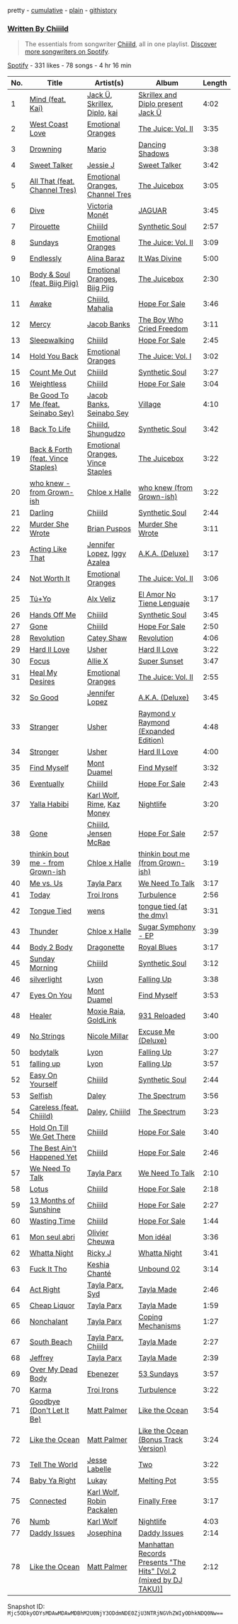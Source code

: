 pretty - [cumulative](/playlists/cumulative/37i9dQZF1EFKOsvYazsHUw.md) - [plain](/playlists/plain/37i9dQZF1EFKOsvYazsHUw) - [githistory](https://github.githistory.xyz/mackorone/spotify-playlist-archive/blob/main/playlists/plain/37i9dQZF1EFKOsvYazsHUw)

### [Written By Chiiild](https://open.spotify.com/playlist/37i9dQZF1EFKOsvYazsHUw)

> The essentials from songwriter <a href="https://artists.spotify.com/songwriter/4Hx1xrkC8KHm5UrNq9oCWi">Chiiild</a>, all in one playlist\. <a href="spotify:genre:0JQ5DAqbMKFSCjnQr8QZ3O">Discover more songwriters on Spotify</a>.

[Spotify](https://open.spotify.com/user/spotify) - 331 likes - 78 songs - 4 hr 16 min

| No. | Title | Artist(s) | Album | Length |
|---|---|---|---|---|
| 1 | [Mind \(feat\. Kai\)](https://open.spotify.com/track/6ZpR2XFuQJSHAQwg9495KZ) | [Jack Ü](https://open.spotify.com/artist/1HxJeLhIuegM3KgvPn8sTa), [Skrillex](https://open.spotify.com/artist/5he5w2lnU9x7JFhnwcekXX), [Diplo](https://open.spotify.com/artist/5fMUXHkw8R8eOP2RNVYEZX), [kai](https://open.spotify.com/artist/6xHUXzrfhFgnIv86EBR3Ml) | [Skrillex and Diplo present Jack Ü](https://open.spotify.com/album/6bfkwBrGYKJFk6Z4QVyjxd) | 4:02 |
| 2 | [West Coast Love](https://open.spotify.com/track/4NFD9ea0uH0MtoC30yNYE1) | [Emotional Oranges](https://open.spotify.com/artist/12trz2INGglrKMzLmg0y2C) | [The Juice: Vol\. II](https://open.spotify.com/album/6q8BNcH6wkWwWC0fGoJwkS) | 3:35 |
| 3 | [Drowning](https://open.spotify.com/track/3rYxOXZNc2qoCRhV6w9eq3) | [Mario](https://open.spotify.com/artist/20s0P9QLxGqKuCsGwFsp7w) | [Dancing Shadows](https://open.spotify.com/album/2DEpDHpIuQbCsLy0rKyhaI) | 3:38 |
| 4 | [Sweet Talker](https://open.spotify.com/track/3FPnPRfQgFWW9YFAwweuDp) | [Jessie J](https://open.spotify.com/artist/2gsggkzM5R49q6jpPvazou) | [Sweet Talker](https://open.spotify.com/album/6PNYy8L5NHXXEtbNnA1gQv) | 3:42 |
| 5 | [All That \(feat\. Channel Tres\)](https://open.spotify.com/track/5rzndDb4DgVkOsIsfbRv0q) | [Emotional Oranges](https://open.spotify.com/artist/12trz2INGglrKMzLmg0y2C), [Channel Tres](https://open.spotify.com/artist/4cUkGQyhLFqKHBtL58HYVp) | [The Juicebox](https://open.spotify.com/album/2EpbqvHpamUFsBboRaSbG1) | 3:05 |
| 6 | [Dive](https://open.spotify.com/track/0X0MCiE18F0xztZ6G6lQuz) | [Victoria Monét](https://open.spotify.com/artist/63XBtGSEZINSyXylZxEUbv) | [JAGUAR](https://open.spotify.com/album/6aW67R0sshdUwtbJEG2uQR) | 3:45 |
| 7 | [Pirouette](https://open.spotify.com/track/5BfvUt5ztFuAyhWjgWzjr1) | [Chiiild](https://open.spotify.com/artist/2YqJwmohaNjg9lg51flSax) | [Synthetic Soul](https://open.spotify.com/album/3ZTUu9z3rxEC4MA9N4ZOzl) | 2:57 |
| 8 | [Sundays](https://open.spotify.com/track/2yj8xbWxfrW8azD7VDQBER) | [Emotional Oranges](https://open.spotify.com/artist/12trz2INGglrKMzLmg0y2C) | [The Juice: Vol\. II](https://open.spotify.com/album/6q8BNcH6wkWwWC0fGoJwkS) | 3:09 |
| 9 | [Endlessly](https://open.spotify.com/track/7cIPifhS3R4rF4sKi8466d) | [Alina Baraz](https://open.spotify.com/artist/6hfwwpXqZPRC9CsKI7qtv1) | [It Was Divine](https://open.spotify.com/album/0nmCwOAFeqD69X1MWwKTS6) | 5:00 |
| 10 | [Body & Soul \(feat\. Biig Piig\)](https://open.spotify.com/track/6ltcWFTmyRQbSNCNOTK0uM) | [Emotional Oranges](https://open.spotify.com/artist/12trz2INGglrKMzLmg0y2C), [Biig Piig](https://open.spotify.com/artist/4GoD5FJCgC0lbzde7ly44M) | [The Juicebox](https://open.spotify.com/album/2EpbqvHpamUFsBboRaSbG1) | 2:30 |
| 11 | [Awake](https://open.spotify.com/track/5XMtZsNkezcv695DQSZo0L) | [Chiiild](https://open.spotify.com/artist/2YqJwmohaNjg9lg51flSax), [Mahalia](https://open.spotify.com/artist/16rCzZOMQX7P8Kmn5YKexI) | [Hope For Sale](https://open.spotify.com/album/2opiJIrYClkW7qD2vM6vSi) | 3:46 |
| 12 | [Mercy](https://open.spotify.com/track/1ohlbpNCsuqstbqsezNdUI) | [Jacob Banks](https://open.spotify.com/artist/0AepkoQhYvkjEzzwIcGxdV) | [The Boy Who Cried Freedom](https://open.spotify.com/album/6agNoT5WXMENsbQvhxGEws) | 3:11 |
| 13 | [Sleepwalking](https://open.spotify.com/track/050TMrxpzlXGYRDAjnrSp6) | [Chiiild](https://open.spotify.com/artist/2YqJwmohaNjg9lg51flSax) | [Hope For Sale](https://open.spotify.com/album/2opiJIrYClkW7qD2vM6vSi) | 2:45 |
| 14 | [Hold You Back](https://open.spotify.com/track/3Ie71XbriZ9qlXFZlEq8FJ) | [Emotional Oranges](https://open.spotify.com/artist/12trz2INGglrKMzLmg0y2C) | [The Juice: Vol\. I](https://open.spotify.com/album/3No5rGRQefAlVJgWusDEwQ) | 3:02 |
| 15 | [Count Me Out](https://open.spotify.com/track/46oB4z00bx2WDbUgBl33nf) | [Chiiild](https://open.spotify.com/artist/2YqJwmohaNjg9lg51flSax) | [Synthetic Soul](https://open.spotify.com/album/3ZTUu9z3rxEC4MA9N4ZOzl) | 3:27 |
| 16 | [Weightless](https://open.spotify.com/track/39ctmPVTtAMKeVJhMq5dS5) | [Chiiild](https://open.spotify.com/artist/2YqJwmohaNjg9lg51flSax) | [Hope For Sale](https://open.spotify.com/album/2opiJIrYClkW7qD2vM6vSi) | 3:04 |
| 17 | [Be Good To Me \(feat\. Seinabo Sey\)](https://open.spotify.com/track/7juealXfkel1kLInjvY4W8) | [Jacob Banks](https://open.spotify.com/artist/0AepkoQhYvkjEzzwIcGxdV), [Seinabo Sey](https://open.spotify.com/artist/4X0v8sFoDZ6rIfkeOeVm2i) | [Village](https://open.spotify.com/album/2KxC2M0bVm5hrK3GgGMuV9) | 4:10 |
| 18 | [Back To Life](https://open.spotify.com/track/7Cgqdh9mds9zdbwitjanVY) | [Chiiild](https://open.spotify.com/artist/2YqJwmohaNjg9lg51flSax), [Shungudzo](https://open.spotify.com/artist/1zC5fndU0aEvINmBra2M3T) | [Synthetic Soul](https://open.spotify.com/album/3ZTUu9z3rxEC4MA9N4ZOzl) | 3:42 |
| 19 | [Back & Forth \(feat\. Vince Staples\)](https://open.spotify.com/track/4g9pJvaoIVrj89XWQ6HRqr) | [Emotional Oranges](https://open.spotify.com/artist/12trz2INGglrKMzLmg0y2C), [Vince Staples](https://open.spotify.com/artist/68kEuyFKyqrdQQLLsmiatm) | [The Juicebox](https://open.spotify.com/album/2EpbqvHpamUFsBboRaSbG1) | 3:22 |
| 20 | [who knew \- from Grown\-ish](https://open.spotify.com/track/0uIitPtzjqgkmFyY0wkPfl) | [Chloe x Halle](https://open.spotify.com/artist/0AsThoR4KZSVktALiNcQwW) | [who knew \(from Grown\-ish\)](https://open.spotify.com/album/1iGnMcJ5NNC1NZprmZt9y0) | 3:22 |
| 21 | [Darling](https://open.spotify.com/track/6Q0Dsq0JQWUe2RbOJBZl6c) | [Chiiild](https://open.spotify.com/artist/2YqJwmohaNjg9lg51flSax) | [Synthetic Soul](https://open.spotify.com/album/3ZTUu9z3rxEC4MA9N4ZOzl) | 2:44 |
| 22 | [Murder She Wrote](https://open.spotify.com/track/0tJBeqmWBj0xuqagXetkbl) | [Brian Puspos](https://open.spotify.com/artist/6b7899n8Uz21dTYrABfFEO) | [Murder She Wrote](https://open.spotify.com/album/0xkzaBfYdedCClL20VAvxW) | 3:11 |
| 23 | [Acting Like That](https://open.spotify.com/track/5ThJ3Q0IItsQkQCDJuIzxe) | [Jennifer Lopez](https://open.spotify.com/artist/2DlGxzQSjYe5N6G9nkYghR), [Iggy Azalea](https://open.spotify.com/artist/5yG7ZAZafVaAlMTeBybKAL) | [A.K.A\. \(Deluxe\)](https://open.spotify.com/album/7DoFFUz6BAVBwUFaMCTTcL) | 3:17 |
| 24 | [Not Worth It](https://open.spotify.com/track/0eSx5b1VuqB8ncSmXdhCpV) | [Emotional Oranges](https://open.spotify.com/artist/12trz2INGglrKMzLmg0y2C) | [The Juice: Vol\. II](https://open.spotify.com/album/6q8BNcH6wkWwWC0fGoJwkS) | 3:06 |
| 25 | [Tú+Yo](https://open.spotify.com/track/0R3xevnIYOf8AuBSIvGT6R) | [Alx Veliz](https://open.spotify.com/artist/17rnpuu2LApoCL4x8fObZg) | [El Amor No Tiene Lenguaje](https://open.spotify.com/album/0dzWhFK0nYY5niiUC36WVN) | 3:17 |
| 26 | [Hands Off Me](https://open.spotify.com/track/2LrxcIsIWa5Z8DPtfsZ4PJ) | [Chiiild](https://open.spotify.com/artist/2YqJwmohaNjg9lg51flSax) | [Synthetic Soul](https://open.spotify.com/album/3ZTUu9z3rxEC4MA9N4ZOzl) | 3:45 |
| 27 | [Gone](https://open.spotify.com/track/1dHhX4kzzge5XYRL6S2L6q) | [Chiiild](https://open.spotify.com/artist/2YqJwmohaNjg9lg51flSax) | [Hope For Sale](https://open.spotify.com/album/2opiJIrYClkW7qD2vM6vSi) | 2:50 |
| 28 | [Revolution](https://open.spotify.com/track/45LbqIkc6xVfyOxBVU8efO) | [Catey Shaw](https://open.spotify.com/artist/5nfow6tv4Dtm6K4WHzczBI) | [Revolution](https://open.spotify.com/album/1R71BrJFADHwIWaqQ3UAzy) | 4:06 |
| 29 | [Hard II Love](https://open.spotify.com/track/7i9K4q131A0fvXw2FFhxLr) | [Usher](https://open.spotify.com/artist/23zg3TcAtWQy7J6upgbUnj) | [Hard II Love](https://open.spotify.com/album/4HAuPn3A4uu9n7RYNk1dOz) | 3:22 |
| 30 | [Focus](https://open.spotify.com/track/4rJdWYYtB15dqizbumex4a) | [Allie X](https://open.spotify.com/artist/0wnYgCeP013HkKoOyC5V32) | [Super Sunset](https://open.spotify.com/album/46tqZIHK7vudgW0NCYW4y9) | 3:47 |
| 31 | [Heal My Desires](https://open.spotify.com/track/3vBhSzUg5d9PbOWcF86ucQ) | [Emotional Oranges](https://open.spotify.com/artist/12trz2INGglrKMzLmg0y2C) | [The Juice: Vol\. II](https://open.spotify.com/album/6q8BNcH6wkWwWC0fGoJwkS) | 2:55 |
| 32 | [So Good](https://open.spotify.com/track/2IqXs6lr8O1laApnGoBHGY) | [Jennifer Lopez](https://open.spotify.com/artist/2DlGxzQSjYe5N6G9nkYghR) | [A.K.A\. \(Deluxe\)](https://open.spotify.com/album/7DoFFUz6BAVBwUFaMCTTcL) | 3:45 |
| 33 | [Stranger](https://open.spotify.com/track/3PxTsBlC26KCv3pbsgeZsb) | [Usher](https://open.spotify.com/artist/23zg3TcAtWQy7J6upgbUnj) | [Raymond v Raymond \(Expanded Edition\)](https://open.spotify.com/album/6A1F3Fkq5dYeYYNkXflcTX) | 4:48 |
| 34 | [Stronger](https://open.spotify.com/track/1nuxaVFCgDnqYHGVr4AglT) | [Usher](https://open.spotify.com/artist/23zg3TcAtWQy7J6upgbUnj) | [Hard II Love](https://open.spotify.com/album/4HAuPn3A4uu9n7RYNk1dOz) | 4:00 |
| 35 | [Find Myself](https://open.spotify.com/track/3wyv3pKlVxP7dmUgIrQOU9) | [Mont Duamel](https://open.spotify.com/artist/2yVpWiIBNJb0U8lPhE86cB) | [Find Myself](https://open.spotify.com/album/22VKkGoe1Hjza2kTIM3sR7) | 3:32 |
| 36 | [Eventually](https://open.spotify.com/track/1hN2dpIJ7HzyBvyImnt21L) | [Chiiild](https://open.spotify.com/artist/2YqJwmohaNjg9lg51flSax) | [Hope For Sale](https://open.spotify.com/album/2opiJIrYClkW7qD2vM6vSi) | 2:43 |
| 37 | [Yalla Habibi](https://open.spotify.com/track/5bh1nrFgPrF37UTFUqNF2K) | [Karl Wolf](https://open.spotify.com/artist/1aVH8BgQhW8TT5hgNGwLc7), [Rime](https://open.spotify.com/artist/6dzxyLQVwvrXYxhgX24PUY), [Kaz Money](https://open.spotify.com/artist/6FzGg6vAs0WklxyplF8jbn) | [Nightlife](https://open.spotify.com/album/7gs3rS7OKAyqWia7njEy1K) | 3:20 |
| 38 | [Gone](https://open.spotify.com/track/7b5qjSnusll0Ll9vDdkuLh) | [Chiiild](https://open.spotify.com/artist/2YqJwmohaNjg9lg51flSax), [Jensen McRae](https://open.spotify.com/artist/11dABkjSoOjcP9p3TFSNRj) | [Hope For Sale](https://open.spotify.com/album/2opiJIrYClkW7qD2vM6vSi) | 2:57 |
| 39 | [thinkin bout me \- from Grown\-ish](https://open.spotify.com/track/4CWp4i4SwWmBV3KOfs6Wdb) | [Chloe x Halle](https://open.spotify.com/artist/0AsThoR4KZSVktALiNcQwW) | [thinkin bout me \(from Grown\-ish\)](https://open.spotify.com/album/5NRBqL0ZxMfgg50YpAjz1b) | 3:19 |
| 40 | [Me vs\. Us](https://open.spotify.com/track/1ZOZEC5MaEWsm6FkEUrYeI) | [Tayla Parx](https://open.spotify.com/artist/1LzWWI9v4UKdbBgz8fqi15) | [We Need To Talk](https://open.spotify.com/album/1vzMWJ7kExSHOLcFal27oD) | 3:17 |
| 41 | [Today](https://open.spotify.com/track/74SosJZWGn2yI3ZnrRJRtf) | [Troi Irons](https://open.spotify.com/artist/6jWwWbLoxKthbM8C6pi9cI) | [Turbulence](https://open.spotify.com/album/7wXpocSgedCQoIqSGHLBF5) | 2:56 |
| 42 | [Tongue Tied](https://open.spotify.com/track/0PpYaJXaLa7CWeOWuz06bZ) | [wens](https://open.spotify.com/artist/0QcblRyHbgYTLOKlP5BE66) | [tongue tied \(at the dmv\)](https://open.spotify.com/album/2OvUzoi1blGPg0aAD1DWZY) | 3:31 |
| 43 | [Thunder](https://open.spotify.com/track/1LK7OL83PfGU8kox1SCp2E) | [Chloe x Halle](https://open.spotify.com/artist/0AsThoR4KZSVktALiNcQwW) | [Sugar Symphony \- EP](https://open.spotify.com/album/1JZ5U0GaRhFVDRYda0dxf7) | 3:39 |
| 44 | [Body 2 Body](https://open.spotify.com/track/41LZqyZDQB9lhLLxZPmWko) | [Dragonette](https://open.spotify.com/artist/4GLJPBj5Cdr9AgLKvLWM4n) | [Royal Blues](https://open.spotify.com/album/6WXYxY8j90eFTorBfVRfCs) | 3:17 |
| 45 | [Sunday Morning](https://open.spotify.com/track/0LMECRhJzJLyxURkiWHWY4) | [Chiiild](https://open.spotify.com/artist/2YqJwmohaNjg9lg51flSax) | [Synthetic Soul](https://open.spotify.com/album/3ZTUu9z3rxEC4MA9N4ZOzl) | 3:12 |
| 46 | [silverlight](https://open.spotify.com/track/7mnpmmtKKHxoZBV7HSqJOa) | [Lyon](https://open.spotify.com/artist/57gnEMExR8CJdZ7MYYbbrN) | [Falling Up](https://open.spotify.com/album/4bfPCG7peRJfmVAfQOvdHb) | 3:38 |
| 47 | [Eyes On You](https://open.spotify.com/track/0T3lAx5TMBRO9CkYDO1A2L) | [Mont Duamel](https://open.spotify.com/artist/2yVpWiIBNJb0U8lPhE86cB) | [Find Myself](https://open.spotify.com/album/22VKkGoe1Hjza2kTIM3sR7) | 3:53 |
| 48 | [Healer](https://open.spotify.com/track/0NzNTTdkSvXw9aIrXcXAmk) | [Moxie Raia](https://open.spotify.com/artist/1dSRKlg9rzvs63rhT8Sbpp), [GoldLink](https://open.spotify.com/artist/5XenQ7XfcvQdfIbpLEFaKQ) | [931 Reloaded](https://open.spotify.com/album/6uwfQz4ZsOX5VZ2cj8KmfX) | 3:40 |
| 49 | [No Strings](https://open.spotify.com/track/3tPvpGO4yTqpDuJIKnPRYv) | [Nicole Millar](https://open.spotify.com/artist/0lYzZ91QzokaPrRK1vq6tW) | [Excuse Me \(Deluxe\)](https://open.spotify.com/album/3CEWoLRhNHEtBcw1wmgWd8) | 3:00 |
| 50 | [bodytalk](https://open.spotify.com/track/4rrqU96CxRTeKGt342pRsN) | [Lyon](https://open.spotify.com/artist/57gnEMExR8CJdZ7MYYbbrN) | [Falling Up](https://open.spotify.com/album/4bfPCG7peRJfmVAfQOvdHb) | 3:27 |
| 51 | [falling up](https://open.spotify.com/track/7mZGZjiVK1buBSwRhOEnpN) | [Lyon](https://open.spotify.com/artist/57gnEMExR8CJdZ7MYYbbrN) | [Falling Up](https://open.spotify.com/album/4bfPCG7peRJfmVAfQOvdHb) | 3:57 |
| 52 | [Easy On Yourself](https://open.spotify.com/track/1wM9bvjd3i9pbH0gpq7aYj) | [Chiiild](https://open.spotify.com/artist/2YqJwmohaNjg9lg51flSax) | [Synthetic Soul](https://open.spotify.com/album/3ZTUu9z3rxEC4MA9N4ZOzl) | 2:44 |
| 53 | [Selfish](https://open.spotify.com/track/2AX0I1Oc4cx5tVYo7hUJcr) | [Daley](https://open.spotify.com/artist/13UXMns4uwUrEpIzY79Qgw) | [The Spectrum](https://open.spotify.com/album/27DemjtuFRsE68xR1AnIe5) | 3:56 |
| 54 | [Careless \(feat\. Chiiild\)](https://open.spotify.com/track/48uu14gBG62vUglGGsDAt5) | [Daley](https://open.spotify.com/artist/13UXMns4uwUrEpIzY79Qgw), [Chiiild](https://open.spotify.com/artist/2YqJwmohaNjg9lg51flSax) | [The Spectrum](https://open.spotify.com/album/27DemjtuFRsE68xR1AnIe5) | 3:23 |
| 55 | [Hold On Till We Get There](https://open.spotify.com/track/2tWWiYOQ5bqMAeT6Wbbc0X) | [Chiiild](https://open.spotify.com/artist/2YqJwmohaNjg9lg51flSax) | [Hope For Sale](https://open.spotify.com/album/2opiJIrYClkW7qD2vM6vSi) | 3:40 |
| 56 | [The Best Ain't Happened Yet](https://open.spotify.com/track/3EPeF9pQC1fypfCrgUPUmj) | [Chiiild](https://open.spotify.com/artist/2YqJwmohaNjg9lg51flSax) | [Hope For Sale](https://open.spotify.com/album/2opiJIrYClkW7qD2vM6vSi) | 2:46 |
| 57 | [We Need To Talk](https://open.spotify.com/track/4KXrNQAEEtCaSzceiAtAaR) | [Tayla Parx](https://open.spotify.com/artist/1LzWWI9v4UKdbBgz8fqi15) | [We Need To Talk](https://open.spotify.com/album/1vzMWJ7kExSHOLcFal27oD) | 2:10 |
| 58 | [Lotus](https://open.spotify.com/track/3TGGENjrxEOwl1zBZZqKGc) | [Chiiild](https://open.spotify.com/artist/2YqJwmohaNjg9lg51flSax) | [Hope For Sale](https://open.spotify.com/album/2opiJIrYClkW7qD2vM6vSi) | 2:18 |
| 59 | [13 Months of Sunshine](https://open.spotify.com/track/16ISIfafspiGHjPH7EZmJe) | [Chiiild](https://open.spotify.com/artist/2YqJwmohaNjg9lg51flSax) | [Hope For Sale](https://open.spotify.com/album/2opiJIrYClkW7qD2vM6vSi) | 2:27 |
| 60 | [Wasting Time](https://open.spotify.com/track/5bKVgdkF1rcrHlWnlphL3P) | [Chiiild](https://open.spotify.com/artist/2YqJwmohaNjg9lg51flSax) | [Hope For Sale](https://open.spotify.com/album/2opiJIrYClkW7qD2vM6vSi) | 1:44 |
| 61 | [Mon seul abri](https://open.spotify.com/track/47kSaGCROStUQFjMxVO9bl) | [Olivier Cheuwa](https://open.spotify.com/artist/2izAP4n3Cio3Yzh1g7v0XX) | [Mon idéal](https://open.spotify.com/album/5WqTxX9o3AxiheK4eOyGTR) | 3:36 |
| 62 | [Whatta Night](https://open.spotify.com/track/5s9Mej8j5JhpoD6IAWDM9e) | [Ricky J](https://open.spotify.com/artist/4p1VIazDqCs6DKQndCEg1A) | [Whatta Night](https://open.spotify.com/album/2iYs3FFkrQrVjw4tSfFKlg) | 3:41 |
| 63 | [Fuck It Tho](https://open.spotify.com/track/3P1LCtIyz5HH8ZmIv80qe3) | [Keshia Chanté](https://open.spotify.com/artist/4jTnkOwrJvTSJokhx3guJH) | [Unbound 02](https://open.spotify.com/album/7vjgXhtKKst7WM0YAvkll5) | 3:14 |
| 64 | [Act Right](https://open.spotify.com/track/4o6IOdfo5PGPwvjmkHQkfd) | [Tayla Parx](https://open.spotify.com/artist/1LzWWI9v4UKdbBgz8fqi15), [Syd](https://open.spotify.com/artist/3jk39CGeaaSO3FPKNx1RUx) | [Tayla Made](https://open.spotify.com/album/0HkZEcTziK4QVSl2zhIZtH) | 2:46 |
| 65 | [Cheap Liquor](https://open.spotify.com/track/42oi5SgSne2Wvt3dkiX4pu) | [Tayla Parx](https://open.spotify.com/artist/1LzWWI9v4UKdbBgz8fqi15) | [Tayla Made](https://open.spotify.com/album/0HkZEcTziK4QVSl2zhIZtH) | 1:59 |
| 66 | [Nonchalant](https://open.spotify.com/track/1bFkegc1VrmfYl26qeTWAl) | [Tayla Parx](https://open.spotify.com/artist/1LzWWI9v4UKdbBgz8fqi15) | [Coping Mechanisms](https://open.spotify.com/album/34DsY6z1WKrdPelGDmx8Uo) | 1:27 |
| 67 | [South Beach](https://open.spotify.com/track/39acyx9XcUS1l8dJm5VJL0) | [Tayla Parx](https://open.spotify.com/artist/1LzWWI9v4UKdbBgz8fqi15), [Chiiild](https://open.spotify.com/artist/2YqJwmohaNjg9lg51flSax) | [Tayla Made](https://open.spotify.com/album/0HkZEcTziK4QVSl2zhIZtH) | 2:27 |
| 68 | [Jeffrey](https://open.spotify.com/track/264ukRrqfqyc8aumMKCyUY) | [Tayla Parx](https://open.spotify.com/artist/1LzWWI9v4UKdbBgz8fqi15) | [Tayla Made](https://open.spotify.com/album/0HkZEcTziK4QVSl2zhIZtH) | 2:39 |
| 69 | [Over My Dead Body](https://open.spotify.com/track/3sgESNhe4iQU3avQdHDBmI) | [Ebenezer](https://open.spotify.com/artist/2vik8lyw8WiALKMJK7C3hn) | [53 Sundays](https://open.spotify.com/album/6MwJFv43sj69XVW2TTvksn) | 3:57 |
| 70 | [Karma](https://open.spotify.com/track/3oLlAxTV7jqyAJXkJQY0BH) | [Troi Irons](https://open.spotify.com/artist/6jWwWbLoxKthbM8C6pi9cI) | [Turbulence](https://open.spotify.com/album/7wXpocSgedCQoIqSGHLBF5) | 3:22 |
| 71 | [Goodbye \(Don't Let It Be\)](https://open.spotify.com/track/3yE43kf47CzwMuzac6T1Ph) | [Matt Palmer](https://open.spotify.com/artist/1lElMtQBM7yiErMxrNCRK3) | [Like the Ocean](https://open.spotify.com/album/2VWhW9hgxBZFzNcZPGBHYz) | 3:54 |
| 72 | [Like the Ocean](https://open.spotify.com/track/7GbG4mglvSKF4x2nvu0x3d) | [Matt Palmer](https://open.spotify.com/artist/1lElMtQBM7yiErMxrNCRK3) | [Like the Ocean \(Bonus Track Version\)](https://open.spotify.com/album/2NGuIhojAw7wvjuhJKGCWi) | 3:24 |
| 73 | [Tell The World](https://open.spotify.com/track/4T5ZHiswsAfcnISctw4uTW) | [Jesse Labelle](https://open.spotify.com/artist/5xLdSGejmdil911M6q1HdU) | [Two](https://open.spotify.com/album/0d4qbYdDgwYRrFlSeOFLXR) | 3:22 |
| 74 | [Baby Ya Right](https://open.spotify.com/track/4E3V9P9zAQreNDcVy7SI65) | [Lukay](https://open.spotify.com/artist/7McTi9RqgxownB25kiyNPt) | [Melting Pot](https://open.spotify.com/album/7xPnEfJEGoFMwshyGbqi54) | 3:55 |
| 75 | [Connected](https://open.spotify.com/track/3AHaT1WvmVdTyy9imtkW6o) | [Karl Wolf](https://open.spotify.com/artist/1aVH8BgQhW8TT5hgNGwLc7), [Robin Packalen](https://open.spotify.com/artist/4Q4b4S784htx6DtxcMUfMO) | [Finally Free](https://open.spotify.com/album/0PimgHIJe4nDDS8CBmPGzC) | 3:17 |
| 76 | [Numb](https://open.spotify.com/track/5gLBiHrm9NnOYUJQPf7alm) | [Karl Wolf](https://open.spotify.com/artist/1aVH8BgQhW8TT5hgNGwLc7) | [Nightlife](https://open.spotify.com/album/7gs3rS7OKAyqWia7njEy1K) | 4:03 |
| 77 | [Daddy Issues](https://open.spotify.com/track/1BFk3zOw0TuMSDSE5b8X8e) | [Josephina](https://open.spotify.com/artist/4WyMWzN7gNNKIt3ZfGNU9F) | [Daddy Issues](https://open.spotify.com/album/2DUMBKY3GldHNTDMQnUBtM) | 2:14 |
| 78 | [Like the Ocean](https://open.spotify.com/track/60QQcUiVLsyYEHqNnDyZdX) | [Matt Palmer](https://open.spotify.com/artist/1lElMtQBM7yiErMxrNCRK3) | [Manhattan Records Presents "The Hits" \[Vol.2 \(mixed by DJ TAKU\)\]](https://open.spotify.com/album/00oKx39MIe4ioCBDFur4aD) | 2:12 |

Snapshot ID: `Mjc5ODkyODYsMDAwMDAwMDBhM2U0NjY3ODdmNDE0ZjU3NTRjNGVhZWIyODhkNDQ0Nw==`
